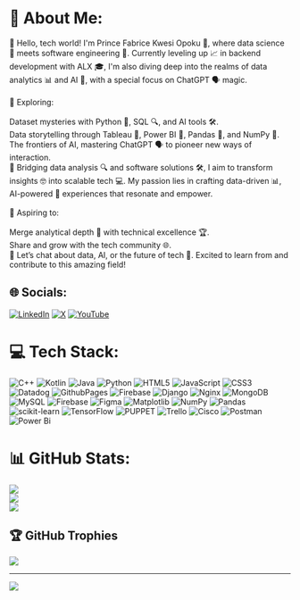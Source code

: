 # 💫 About Me:
👋 Hello, tech world! I'm Prince Fabrice Kwesi Opoku 🌟, where data science 🧮 meets software engineering 🔧. Currently leveling up 📈 in backend development with ALX 🎓, I'm also diving deep into the realms of data analytics 📊 and AI 🤖, with a special focus on ChatGPT 🗣️ magic.<br><br>🎯 Exploring:<br><br>Dataset mysteries with Python 🐍, SQL 🔍, and AI tools 🛠️.<br>Data storytelling through Tableau 🎨, Power BI 🔌, Pandas 🐼, and NumPy 🔢.<br>The frontiers of AI, mastering ChatGPT 🗣️ to pioneer new ways of interaction.<br>🌉 Bridging data analysis 🔍 and software solutions 🛠️, I aim to transform insights 🤓 into scalable tech 💻. My passion lies in crafting data-driven 📊, AI-powered 🤖 experiences that resonate and empower.<br><br>🌱 Aspiring to:<br><br>Merge analytical depth 🧐 with technical excellence 🏆.<br>Share and grow with the tech community 🌐.<br>💼 Let’s chat about data, AI, or the future of tech 🚀. Excited to learn from and contribute to this amazing field!


## 🌐 Socials:
[![LinkedIn](https://img.shields.io/badge/LinkedIn-%230077B5.svg?logo=linkedin&logoColor=white)](https://linkedin.com/in/linkedin.com/in/pofk1310) [![X](https://img.shields.io/badge/X-black.svg?logo=X&logoColor=white)](https://x.com/kwesicoder) [![YouTube](https://img.shields.io/badge/YouTube-%23FF0000.svg?logo=YouTube&logoColor=white)](https://youtube.com/@youtube.com/@kwesicoder) 

# 💻 Tech Stack:
![C++](https://img.shields.io/badge/c++-%2300599C.svg?style=for-the-badge&logo=c%2B%2B&logoColor=white) ![Kotlin](https://img.shields.io/badge/kotlin-%237F52FF.svg?style=for-the-badge&logo=kotlin&logoColor=white) ![Java](https://img.shields.io/badge/java-%23ED8B00.svg?style=for-the-badge&logo=openjdk&logoColor=white) ![Python](https://img.shields.io/badge/python-3670A0?style=for-the-badge&logo=python&logoColor=ffdd54) ![HTML5](https://img.shields.io/badge/html5-%23E34F26.svg?style=for-the-badge&logo=html5&logoColor=white) ![JavaScript](https://img.shields.io/badge/javascript-%23323330.svg?style=for-the-badge&logo=javascript&logoColor=%23F7DF1E) ![CSS3](https://img.shields.io/badge/css3-%231572B6.svg?style=for-the-badge&logo=css3&logoColor=white) ![Datadog](https://img.shields.io/badge/datadog-%23632CA6.svg?style=for-the-badge&logo=datadog&logoColor=white) ![GithubPages](https://img.shields.io/badge/github%20pages-121013?style=for-the-badge&logo=github&logoColor=white) ![Firebase](https://img.shields.io/badge/firebase-%23039BE5.svg?style=for-the-badge&logo=firebase) ![Django](https://img.shields.io/badge/django-%23092E20.svg?style=for-the-badge&logo=django&logoColor=white) ![Nginx](https://img.shields.io/badge/nginx-%23009639.svg?style=for-the-badge&logo=nginx&logoColor=white) ![MongoDB](https://img.shields.io/badge/MongoDB-%234ea94b.svg?style=for-the-badge&logo=mongodb&logoColor=white) ![MySQL](https://img.shields.io/badge/mysql-%2300000f.svg?style=for-the-badge&logo=mysql&logoColor=white) ![Firebase](https://img.shields.io/badge/Firebase-039BE5?style=for-the-badge&logo=Firebase&logoColor=white) ![Figma](https://img.shields.io/badge/figma-%23F24E1E.svg?style=for-the-badge&logo=figma&logoColor=white) ![Matplotlib](https://img.shields.io/badge/Matplotlib-%23ffffff.svg?style=for-the-badge&logo=Matplotlib&logoColor=black) ![NumPy](https://img.shields.io/badge/numpy-%23013243.svg?style=for-the-badge&logo=numpy&logoColor=white) ![Pandas](https://img.shields.io/badge/pandas-%23150458.svg?style=for-the-badge&logo=pandas&logoColor=white) ![scikit-learn](https://img.shields.io/badge/scikit--learn-%23F7931E.svg?style=for-the-badge&logo=scikit-learn&logoColor=white) ![TensorFlow](https://img.shields.io/badge/TensorFlow-%23FF6F00.svg?style=for-the-badge&logo=TensorFlow&logoColor=white) ![PUPPET](https://img.shields.io/badge/Puppet-02303A.svg?style=for-the-badge&logo=Puppet&logoColor=white&color=%23FFAE1A) ![Trello](https://img.shields.io/badge/Trello-%23026AA7.svg?style=for-the-badge&logo=Trello&logoColor=white) ![Cisco](https://img.shields.io/badge/cisco-%23049fd9.svg?style=for-the-badge&logo=cisco&logoColor=black) ![Postman](https://img.shields.io/badge/Postman-FF6C37?style=for-the-badge&logo=postman&logoColor=white) ![Power Bi](https://img.shields.io/badge/power_bi-F2C811?style=for-the-badge&logo=powerbi&logoColor=black)
# 📊 GitHub Stats:
![](https://github-readme-stats.vercel.app/api?username=kwesimain&theme=radical&hide_border=false&include_all_commits=false&count_private=false)<br/>
![](https://github-readme-streak-stats.herokuapp.com/?user=kwesimain&theme=radical&hide_border=false)<br/>
![](https://github-readme-stats.vercel.app/api/top-langs/?username=kwesimain&theme=radical&hide_border=false&include_all_commits=false&count_private=false&layout=compact)

## 🏆 GitHub Trophies
![](https://github-profile-trophy.vercel.app/?username=kwesimain&theme=radical&no-frame=false&no-bg=true&margin-w=4)

---
[![](https://visitcount.itsvg.in/api?id=kwesimain&icon=0&color=0)](https://visitcount.itsvg.in)

<!-- Proudly created with GPRM ( https://gprm.itsvg.in ) -->
